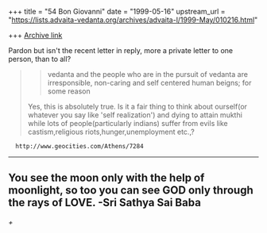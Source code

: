 +++
title = "54 Bon Giovanni"
date = "1999-05-16"
upstream_url = "https://lists.advaita-vedanta.org/archives/advaita-l/1999-May/010216.html"

+++
[Archive link](https://lists.advaita-vedanta.org/archives/advaita-l/1999-May/010216.html)

Pardon but isn't the recent letter in reply, more a private letter to one
person, than to all?

>>   vedanta and the
>>people who are in the pursuit of vedanta are irresponsible, non-caring and
>>self centered human beigns; for some reason
>
>Yes, this is absolutely true. Is it  a fair thing to think about ourself(or
>whatever you say like 'self realization') and dying to attain mukthi  while
>lots of people(particularly indians) suffer from evils like
>castism,religious riots,hunger,unemployment etc.,?



      http://www.geocities.com/Athens/7284
------------------------------------------------------------
 You see the moon only with the help of moonlight, so too you can see GOD
only through the rays of LOVE.                       -Sri Sathya Sai Baba
------------------------------------------------------------
*+*

